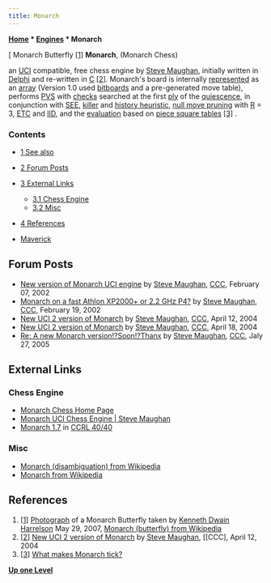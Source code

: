 ```yaml
---
title: Monarch
---
```

**[Home](Home "Home") \* [Engines](Engines "Engines") \* Monarch**



[ Monarch Butterfly <a id="cite-note-1" href="#cite-ref-1">[1]</a>
**Monarch**, (Monarch Chess)  

an [UCI](UCI "UCI") compatible, free chess engine by [Steve Maughan](Steve_Maughan "Steve Maughan"), initially written in [Delphi](Delphi "Delphi") and re-written in [C](C "C") <a id="cite-note-2" href="#cite-ref-2">[2]</a>.
Monarch's board is internally [represented](Board_Representation "Board Representation") as an [array](Array "Array") (Version 1.0 used [bitboards](Bitboards "Bitboards") and a pre-generated move table), performs [PVS](Principal_Variation_Search "Principal Variation Search") with [checks](Check "Check") searched at the first [ply](Ply "Ply") of the [quiescence](Quiescence_Search "Quiescence Search"), in conjunction with [SEE](Static_Exchange_Evaluation "Static Exchange Evaluation"), [killer](Killer_Heuristic "Killer Heuristic") and [history heuristic](History_Heuristic "History Heuristic"), [null move pruning](Null_Move_Pruning "Null Move Pruning") with [R](Depth_Reduction_R "Depth Reduction R") = 3, [ETC](Enhanced_Transposition_Cutoff "Enhanced Transposition Cutoff") and [IID](Internal_Iterative_Deepening "Internal Iterative Deepening"), and the [evaluation](Evaluation "Evaluation") based on [piece square tables](Piece-Square_Tables "Piece-Square Tables") <a id="cite-note-3" href="#cite-ref-3">[3]</a> . 



### Contents


* [1 See also](#see-also)
* [2 Forum Posts](#forum-posts)
* [3 External Links](#external-links)
	+ [3.1 Chess Engine](#chess-engine)
	+ [3.2 Misc](#misc)
* [4 References](#references)






* [Maverick](Maverick "Maverick")


## Forum Posts


* [New version of Monarch UCI engine](https://www.stmintz.com/ccc/index.php?id=212291) by [Steve Maughan](Steve_Maughan "Steve Maughan"), [CCC](CCC "CCC"), February 07, 2002
* [Monarch on a fast Athlon XP2000+ or 2.2 GHz P4?](https://www.stmintz.com/ccc/index.php?id=214311) by [Steve Maughan](Steve_Maughan "Steve Maughan"), [CCC](CCC "CCC"), February 19, 2002
* [New UCI 2 version of Monarch](https://www.stmintz.com/ccc/index.php?id=359707) by [Steve Maughan](Steve_Maughan "Steve Maughan"), [CCC](CCC "CCC"), April 12, 2004
* [New UCI 2 version of Monarch](https://www.stmintz.com/ccc/index.php?id=360584) by [Steve Maughan](Steve_Maughan "Steve Maughan"), [CCC](CCC "CCC"), April 18, 2004
* [Re: A new Monarch version!?Soon!?Thanx](https://www.stmintz.com/ccc/index.php?id=438786) by [Steve Maughan](Steve_Maughan "Steve Maughan"), [CCC](CCC "CCC"), Jaly 27, 2005


## External Links


### Chess Engine


* [Monarch Chess Home Page](http://www.monarchchess.com/index.html)
* [Monarch UCI Chess Engine | Steve Maughan](http://www.stevemaughan.com/chess-reversi/monarch-chess/)
* [Monarch 1.7](http://www.computerchess.org.uk/ccrl/4040/cgi/engine_details.cgi?print=Details&eng=Monarch%201.7) in [CCRL 40/40](CCRL "CCRL")


### Misc


* [Monarch (disambiguation) from Wikipedia](https://en.wikipedia.org/wiki/Monarch_%28disambiguation%29)
* [Monarch from Wikipedia](https://en.wikipedia.org/wiki/Monarch)


## References


1. <a id="cite-ref-1" href="#cite-note-1">[1]</a> [Photograph](http://commons.wikimedia.org/wiki/File:Monarch_In_May.jpg) of a Monarch Butterfly taken by [Kenneth Dwain Harrelson](https://en.wikipedia.org/wiki/User:HaarFager) May 29, 2007, [Monarch (butterfly) from Wikipedia](https://en.wikipedia.org/wiki/Monarch_%28butterfly%29)
2. <a id="cite-ref-2" href="#cite-note-2">[2]</a> [New UCI 2 version of Monarch](https://www.stmintz.com/ccc/index.php?id=359707) by [Steve Maughan](Steve_Maughan "Steve Maughan"), [[CCC], April 12, 2004
3. <a id="cite-ref-3" href="#cite-note-3">[3]</a> [What makes Monarch tick?](http://www.monarchchess.com/technical.html)

**[Up one Level](Engines "Engines")**







 
